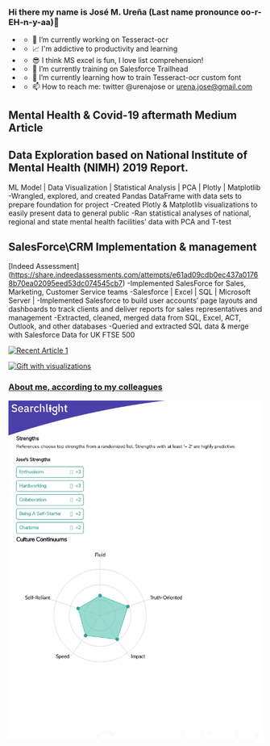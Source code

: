 ### Hi there my name is José M. Ureña (Last name pronounce oo-r-EH-n-y-aa)👋

<!--
**urenajose/urenajose** is a ✨ _special_ ✨ repository because its `README.md` (this file) appears on your GitHub profile.

Here are some ideas to get you started:

- 🔭 I’m currently working on ...
- 🌱 I’m currently learning ...
- 👯 I’m looking to collaborate on ...
- 🤔 I’m looking for help with ...
- 💬 Ask me about ...
- 📫 How to reach me: ...
- 😄 Pronouns: ...
- ⚡ Fun fact: ...
-->
- - 🔭 I’m currently working on Tesseract-ocr
- - 📈 I'm addictive to productivity and learning
- - 😎 I think MS excel is fun, I love list comprehension!
- - 🌱 I’m currently training on Salesforce Trailhead
- - 🌱 I’m currently learning how to train Tesseract-ocr custom font
- - 📫 How to reach me: twitter @urenajose or urena.jose@gmail.com

## Mental Health & Covid-19 aftermath                                     Medium Article
## Data Exploration based on National Institute of Mental Health (NIMH) 2019 Report.
ML Model | Data Visualization | Statistical Analysis | PCA | Plotly | Matplotlib
-Wrangled, explored, and created Pandas DataFrame with data sets to prepare foundation for project
-Created Plotly & Matplotlib visualizations to easily present data to general public
-Ran statistical analyses of national, regional and state mental health facilities’ data with PCA and T-test

## SalesForce\CRM Implementation & management                             
[Indeed Assessment] (https://share.indeedassessments.com/attempts/e61ad09cdb0ec437a01768b70ea02095eed53dc074545cb7)
-Implemented SalesForce for Sales, Marketing, Customer Service teams
-Salesforce | Excel | SQL | Microsoft Server |
-Implemented Salesforce to build user accounts’ page layouts and dashboards to track clients and deliver reports for sales representatives and management
-Extracted, cleaned, merged data from SQL, Excel, ACT, Outlook, and other databases
-Queried and extracted SQL data & merge with Salesforce Data for UK FTSE 500


<a target="_blank" href="https://github-readme-medium-recent-article.vercel.app/medium/@joseurena/0"><img src="https://github-readme-medium-recent-article.vercel.app/medium/@joseurena/1" alt="Recent Article 1">

<img src="https://github.com/urenajose/urenajose/blob/main/images/myvisualizations.gif" alt="Gift with visualizations" width="400"/>

### **About me, according to my colleagues**
<img src="https://github.com/urenajose/urenajose/blob/main/images/2021-06-13_22-32-19.jpg" alt="Gift with visualizations" width="800"/>
